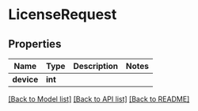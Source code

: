 # LicenseRequest


## Properties
Name | Type | Description | Notes
------------ | ------------- | ------------- | -------------
**device** | **int** |  | 

[[Back to Model list]](../README.md#documentation-for-models) [[Back to API list]](../README.md#documentation-for-api-endpoints) [[Back to README]](../README.md)


